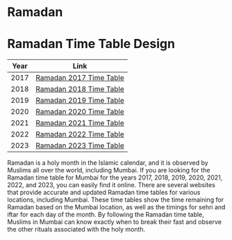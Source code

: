 # Ramadan
<h1>Ramadan Time Table Design</h1>
<table>
  <thead>
    <tr>
      <th>Year</th>
      <th>Link</th>
    </tr>
  </thead>
  <tbody>
    <tr>
      <td>2017</td>
      <td><a href="https://sammulla47.github.io/Ramadan/Ramadan-2017/">Ramadan 2017 Time Table</a></td>
    </tr>
    <tr>
      <td>2018</td>
      <td><a href="https://sammulla47.github.io/Ramadan/Ramadan-2018/">Ramadan 2018 Time Table</a></td>
    </tr>
    <tr>
      <td>2019</td>
      <td><a href="https://sammulla47.github.io/Ramadan/Ramadan-2019/">Ramadan 2019 Time Table</a></td>
    </tr>
      <tr>
      <td>2020</td>
      <td><a href="https://sammulla47.github.io/Ramadan/Ramadan-2020/">Ramadan 2020 Time Table</a></td>
    </tr>
    <tr>
      <td>2021</td>
      <td><a href="https://sammulla47.github.io/Ramadan/Ramadan-2021/">Ramadan 2021 Time Table</a></td>
    </tr>
    <tr>
      <td>2022</td>
      <td><a href="https://sammulla47.github.io/Ramadan/Ramadan-2022/">Ramadan 2022 Time Table</a></td>
    </tr>
     <tr>
      <td>2023</td>
      <td><a href="https://sammulla47.github.io/Ramadan/Ramadan-2023/">Ramadan 2023 Time Table</a></td>
    </tr>
  </tbody>
</table>
<p>Ramadan is a holy month in the Islamic calendar, and it is observed by Muslims all over the world, including Mumbai. If you are looking for the Ramadan time table for Mumbai for the years 2017, 2018, 2019, 2020, 2021, 2022, and 2023, you can easily find it online. There are several websites that provide accurate and updated Ramadan time tables for various locations, including Mumbai. These time tables show the time remaining for Ramadan based on the Mumbai location, as well as the timings for sehri and iftar for each day of the month. By following the Ramadan time table, Muslims in Mumbai can know exactly when to break their fast and observe the other rituals associated with the holy month.</p>

